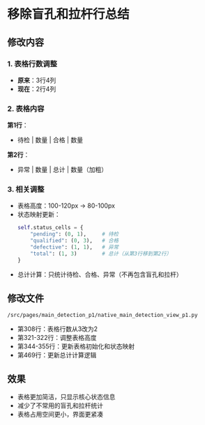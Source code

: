 # 移除盲孔和拉杆行总结

## 修改内容

### 1. 表格行数调整
- **原来**：3行4列
- **现在**：2行4列

### 2. 表格内容
**第1行**：
- 待检 | 数量 | 合格 | 数量

**第2行**：
- 异常 | 数量 | 总计 | 数量（加粗）

### 3. 相关调整
- 表格高度：100-120px → 80-100px
- 状态映射更新：
  ```python
  self.status_cells = {
      "pending": (0, 1),     # 待检
      "qualified": (0, 3),   # 合格
      "defective": (1, 1),   # 异常
      "total": (1, 3)        # 总计（从第3行移到第2行）
  }
  ```
- 总计计算：只统计待检、合格、异常（不再包含盲孔和拉杆）

## 修改文件
`/src/pages/main_detection_p1/native_main_detection_view_p1.py`
- 第308行：表格行数从3改为2
- 第321-322行：调整表格高度
- 第344-355行：更新表格初始化和状态映射
- 第469行：更新总计计算逻辑

## 效果
- 表格更加简洁，只显示核心状态信息
- 减少了不常用的盲孔和拉杆统计
- 表格占用空间更小，界面更紧凑